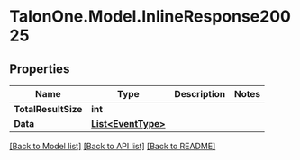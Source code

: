 
# TalonOne.Model.InlineResponse20025

## Properties

Name | Type | Description | Notes
------------ | ------------- | ------------- | -------------
**TotalResultSize** | **int** |  | 
**Data** | [**List&lt;EventType&gt;**](EventType.md) |  | 

[[Back to Model list]](../README.md#documentation-for-models)
[[Back to API list]](../README.md#documentation-for-api-endpoints)
[[Back to README]](../README.md)

